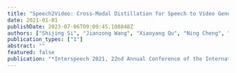 ```yaml
---
title: "Speech2Video: Cross-Modal Distillation for Speech to Video Generation"
date: 2021-01-01
publishDate: 2023-07-06T09:09:45.108848Z
authors: ["Shijing Si", "Jianzong Wang", "Xiaoyang Qu", "Ning Cheng", "Wenqi Wei", "Xinghua Zhu", "Jing Xiao"]
publication_types: ["1"]
abstract: ""
featured: false
publication: "*Interspeech 2021, 22nd Annual Conference of the International Speech Communication Association, Brno, Czechia, 30 August - 3 September 2021*"
---
```


